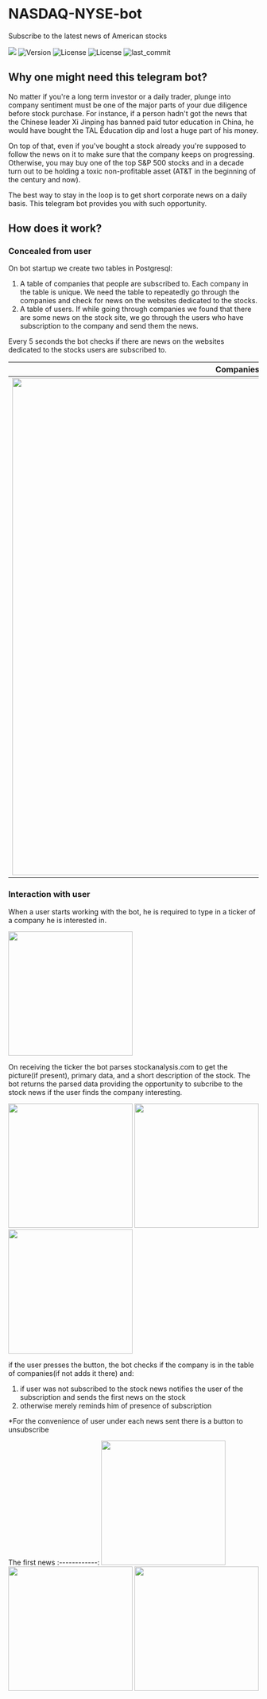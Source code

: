 # NASDAQ-NYSE-bot

Subscribe to the latest news of American stocks

![](https://img.shields.io/pypi/implementation/aiogram?style=plastic)
![Version](https://img.shields.io/pypi/v/aiogram?style=plastic)
![License](https://img.shields.io/pypi/l/aiogram?style=plastic)
![License](https://img.shields.io/pypi/l/asyncpg?style=plastic)
![last_commit](https://img.shields.io/github/last-commit/bigfoot19982/NASDAQ-NYSE-bot?style=plastic)

## Why one might need this telegram bot?
No matter if you're a long term investor or a daily trader,
plunge into company sentiment must be one of the major parts of your due diligence before stock purchase. 
For instance, if a person hadn't got the news that the Chinese leader Xi Jinping has banned paid tutor education in China, 
he would have bought the TAL Education dip and lost a huge part of his money.

On top of that, even if you've bought a stock already you're supposed to follow the news on it
to make sure that the company keeps on progressing. Otherwise, you may buy one of the top S&P 500 stocks and in a decade turn out to be holding a toxic non-profitable asset (AT&T in the beginning of the century and now).

The best way to stay in the loop is to get short corporate news on a daily basis.
This telegram bot provides you with such opportunity.

## How does it work? 

### Concealed from user

On bot startup we create two tables in Postgresql:
1) A table of companies that people are subscribed to. Each company in the table is unique. 
We need the table to repeatedly go through the companies and check for news on the websites dedicated to the stocks.
2) A table of users. If while going through companies we found that there are some news on the stock site,
we go through the users who have subscription to the company and send them the news.

Every 5 seconds the bot checks if there are news on the websites dedicated to the stocks users are subscribed to.

Companies in pgAdmin | Users in pgAdmin
:----------:|:------------:
<img src="https://sun9-79.userapi.com/impg/cT5xjChp2NtSORz9RqwKsAiwxm6tK8ppStvkjw/fEyE2FjpQVA.jpg?size=1315x650&quality=96&sign=448cefc377ae86b84305e2f9f9935bd3&type=album" width="1000"> | <img src="https://sun9-48.userapi.com/impg/fZw7fB0Ar1vWOcjIMnzfIbOMwcAug4NKicg5LA/j5xFPiy97cs.jpg?size=1313x602&quality=96&sign=e91b71bb906dc27d0b49c707ca12e530&type=album" width="1000">

### Interaction with user

When a user starts working with the bot, he is required to type in a ticker of a company he is interested in.

<img src="https://sun9-73.userapi.com/impg/pAJkFUzrvXIfqZ8xogqWTWhpAXMuPxhTrcgeiQ/8fdmrUmS8zU.jpg?size=738x1600&quality=96&sign=534afdb4bb174702be0025b6fecff75e&type=album" width="250">

On receiving the ticker the bot parses stockanalysis.com to get the picture(if present), primary data, and a short description of the stock.
The bot returns the parsed data providing the opportunity to subcribe to the stock news if the user finds the company interesting.

<img src="https://sun9-19.userapi.com/impg/wggrLf-wIrQ7XkESg7jPrBB9gs_v6SbqNGCIzg/keSF9Wh2YvI.jpg?size=738x1600&quality=96&sign=32f3bf3f4fa75c33f37b7637de503838&type=album" width="250"> <img src="https://sun9-64.userapi.com/impg/daKyvKY0YwlPShvtfQO5wQxf9p-IEIuw_nKjlA/wVnsvUEzhjc.jpg?size=738x1600&quality=96&sign=098788a166032b998bcb73c1ef970818&type=album" width="250"> <img src="https://sun1-84.userapi.com/impg/TV3SAI9oAJqzJy3CgVKpi13zheKvhgowPvS7zA/nvfWlkwdSmo.jpg?size=738x1600&quality=96&sign=1c2faea7345adf89b01c2a9dad3d84a3&type=album" width="250">

if the user presses the button, the bot checks if the company is in the table of companies(if not adds it there) and:
1) if user was not subscribed to the stock news notifies the user of the subscription and sends the first news on the stock
2) otherwise merely reminds him of presence of subscription

*For the convenience of user under each news sent there is a button to unsubscribe

The first news 
:------------:
<img src="https://sun9-69.userapi.com/impg/4SokBLXKGEX61RCm5wOUbyMwKDlUZVD43ZElDQ/I9XVr8qEMs8.jpg?size=738x1600&quality=96&sign=b073c82a09597580e7c5d5c7a895dd6e&type=album" width="250"> <img src="https://sun9-83.userapi.com/impg/Btev9ZeoWBwXlZWNzBCyXNaz_7IivAFLiMpk0Q/mzaRRjH-O0g.jpg?size=738x1600&quality=96&sign=057409ee915952e93dd273cd07975b15&type=album" width="250"> <img src="https://sun9-45.userapi.com/impg/btGqt-eJOTnxJUP1y_qPZKuU6LB7CX_TM7Pr5w/s1oMCv5_tu0.jpg?size=738x1600&quality=96&sign=d1bf526009e338763b72d1f0eada5a58&type=album" width="250"> 
